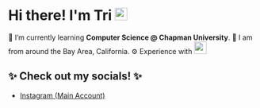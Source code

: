 # Hi there! I'm Tri   <img src="https://user-images.githubusercontent.com/74038190/216120981-b9507c36-0e04-4469-8e27-c99271b45ba5.png" width="25" height="25"/>

🌱 I’m currently learning **Computer Science @ Chapman University**.
📍 I am from around the Bay Area, California.
⚙️ Experience with <img src="https://camo.githubusercontent.com/2df60e2598ca49144cf62ae1f6fd6c99ab7b1c7f969b7b3a28be87d39e814f4c/68747470733a2f2f692e696d6775722e636f6d2f337531777a77452e706e67" width="25" height="25"/>

## ✨ Check out my socials! ✨
- [Instagram (Main Account)](https://www.instagram.com/troyxblizei/)
